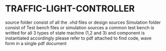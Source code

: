 # TRAFFIC-LIGHT-CONTROLLER
source folder consist of all the .vhd files or design sources
Simulation folder consist of Test bench files or simulation sources 
a common test bench is writted for all 3 types of state machine (1,2 and 3) and component is instantiated accordingly
please refer to pdf attached to find code, wave form in a single pdf document
